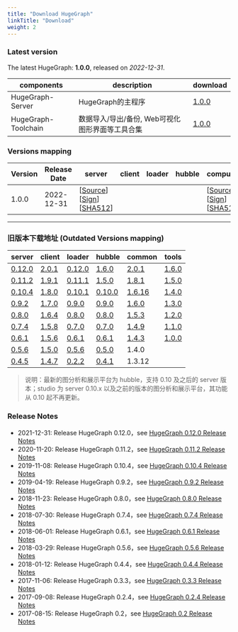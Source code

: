 ```yaml
---
title: "Download HugeGraph"
linkTitle: "Download"
weight: 2
---
```


### Latest version

The latest HugeGraph: **1.0.0**, released on _2022-12-31_.

| components       | description   | download                                                                                                         |
|------------------|---------------|------------------------------------------------------------------------------------------------------------------|
| HugeGraph-Server | HugeGraph的主程序 | [1.0.0](https://dist.apache.org/repos/dist/dev/incubator/hugegraph/1.0.0/apache-hugegraph-incubating-1.0.0.tar.gz)               |
| HugeGraph-Toolchain  | 数据导入/导出/备份, Web可视化图形界面等工具合集    | [1.0.0](https://dist.apache.org/repos/dist/dev/incubator/hugegraph/1.0.0/apache-hugegraph-toolchain-incubating-1.0.0.tar.gz)      |

###  Versions mapping
|Version   |  Release Date | server  | client  | loader  |hubble   | computer  |common  |   	tools | Release Notes  |
| ------------ | ------------ | ------------ | ------------ | ------------ | ------------ | ------------ | ------------ | ------------ | ------------ |
| 1.0.0  | 2022-12-31  | [[Source](https://dist.apache.org/repos/dist/dev/incubator/hugegraph/1.0.0/apache-hugegraph-incubating-1.0.0.tar.gz)] [[Sign](https://dist.apache.org/repos/dist/dev/incubator/hugegraph/1.0.0/apache-hugegraph-incubating-1.0.0.tar.gz.asc)] [[SHA512](https://dist.apache.org/repos/dist/dev/incubator/hugegraph/1.0.0/apache-hugegraph-incubating-1.0.0.tar.gz.sha512)]  |   |   |   |  [[Source](https://dist.apache.org/repos/dist/dev/incubator/hugegraph/1.0.0/apache-hugegraph-computer-incubating-1.0.0.tar.gz)] [[Sign](https://dist.apache.org/repos/dist/dev/incubator/hugegraph/1.0.0/apache-hugegraph-computer-incubating-1.0.0.tar.gz.asc)] [[SHA512](https://dist.apache.org/repos/dist/dev/incubator/hugegraph/1.0.0/apache-hugegraph-computer-incubating-1.0.0.tar.gz.sha512)]   |  [[Source](https://dist.apache.org/repos/dist/dev/incubator/hugegraph/1.0.0/apache-hugegraph-commons-incubating-1.0.0-src.tar.gz)] [[Sign](https://dist.apache.org/repos/dist/dev/incubator/hugegraph/1.0.0/apache-hugegraph-commons-incubating-1.0.0-src.tar.gz.asc)] [[SHA512](https://dist.apache.org/repos/dist/dev/incubator/hugegraph/1.0.0/apache-hugegraph-commons-incubating-1.0.0-src.tar.gz.sha512)]   |   [[Source](https://dist.apache.org/repos/dist/dev/incubator/hugegraph/1.0.0/apache-hugegraph-toolchain-incubating-1.0.0.tar.gz)] [[Sign](https://dist.apache.org/repos/dist/dev/incubator/hugegraph/1.0.0/apache-hugegraph-toolchain-incubating-1.0.0.tar.gz.asc)] [[SHA512](https://dist.apache.org/repos/dist/dev/incubator/hugegraph/1.0.0/apache-hugegraph-toolchain-incubating-1.0.0.tar.gz.sha512)]  |[Release-Notes](/docs/changelog/hugegraph-1.0.0-release-notes/)|
---
### 旧版本下载地址 (Outdated Versions mapping)

| server                                                                                             | client                                                                                 | loader                                                                                                           | hubble                                                                                                             | common                                                                                   | tools                                                                                                       |
|----------------------------------------------------------------------------------------------------|----------------------------------------------------------------------------------------|------------------------------------------------------------------------------------------------------------------|--------------------------------------------------------------------------------------------------------------------|------------------------------------------------------------------------------------------|-------------------------------------------------------------------------------------------------------------|
| [0.12.0](https://github.com/hugegraph/hugegraph/releases/download/v0.12.0/hugegraph-0.12.0.tar.gz) | [2.0.1](https://mvnrepository.com/artifact/com.baidu.hugegraph/hugegraph-client/2.0.1) | [0.12.0](https://github.com/hugegraph/hugegraph-loader/releases/download/v0.12.0/hugegraph-loader-0.12.0.tar.gz) | [1.6.0](https://github.com/hugegraph/hugegraph-hubble/releases/download/v1.6.0/hugegraph-hubble-1.6.0.tar.gz)      | [2.0.1](https://mvnrepository.com/artifact/com.baidu.hugegraph/hugegraph-common/2.0.1)   | [1.6.0](https://github.com/hugegraph/hugegraph-tools/releases/download/v1.6.0/hugegraph-tools-1.6.0.tar.gz) |
| [0.11.2](https://github.com/hugegraph/hugegraph/releases/download/v0.11.2/hugegraph-0.11.2.tar.gz) | [1.9.1](https://mvnrepository.com/artifact/com.baidu.hugegraph/hugegraph-client/1.9.1) | [0.11.1](https://github.com/hugegraph/hugegraph-loader/releases/download/v0.11.1/hugegraph-loader-0.11.1.tar.gz) | [1.5.0](https://github.com/hugegraph/hugegraph-hubble/releases/download/v1.5.0/hugegraph-hubble-1.5.0.tar.gz)      | [1.8.1](https://mvnrepository.com/artifact/com.baidu.hugegraph/hugegraph-common/1.8.1)   | [1.5.0](https://github.com/hugegraph/hugegraph-tools/releases/download/v1.5.0/hugegraph-tools-1.5.0.tar.gz) |
| [0.10.4](https://github.com/hugegraph/hugegraph/releases/download/v0.10.4/hugegraph-0.10.4.tar.gz) | [1.8.0](https://mvnrepository.com/artifact/com.baidu.hugegraph/hugegraph-client/1.8.0) | [0.10.1](https://github.com/hugegraph/hugegraph-loader/releases/download/v0.10.1/hugegraph-loader-0.10.1.tar.gz) | [0.10.0](https://github.com/hugegraph/hugegraph-studio/releases/download/v0.10.0/hugegraph-studio-0.10.0.tar.gz)   | [1.6.16](https://mvnrepository.com/artifact/com.baidu.hugegraph/hugegraph-common/1.6.16) | [1.4.0](https://github.com/hugegraph/hugegraph-tools/releases/download/v1.4.0/hugegraph-tools-1.4.0.tar.gz) |
| [0.9.2](https://github.com/hugegraph/hugegraph/releases/download/v0.9.2/hugegraph-0.9.2.tar.gz)    | [1.7.0](https://mvnrepository.com/artifact/com.baidu.hugegraph/hugegraph-client/1.7.0) | [0.9.0](https://github.com/hugegraph/hugegraph-loader/releases/download/v0.9.0/hugegraph-loader-0.9.0.tar.gz)    | [0.9.0](https://github.com/hugegraph/hugegraph-studio/releases/download/v0.9.0/hugegraph-studio-0.9.0.tar.gz)      | [1.6.0](https://mvnrepository.com/artifact/com.baidu.hugegraph/hugegraph-common/1.6.0)   | [1.3.0](https://github.com/hugegraph/hugegraph-tools/releases/download/v1.3.0/hugegraph-tools-1.3.0.tar.gz) |
| [0.8.0](https://github.com/hugegraph/hugegraph/releases/download/v0.8.0/hugegraph-0.8.0.tar.gz)    | [1.6.4](https://mvnrepository.com/artifact/com.baidu.hugegraph/hugegraph-client/1.6.4) | [0.8.0](https://github.com/hugegraph/hugegraph-loader/releases/download/v0.8.0/hugegraph-loader-0.8.0.tar.gz)    | [0.8.0](https://github.com/hugegraph/hugegraph-studio/releases/download/v0.8.0/hugegraph-studio-0.8.0.tar.gz)      | [1.5.3](https://mvnrepository.com/artifact/com.baidu.hugegraph/hugegraph-common/1.5.3)   | [1.2.0](https://github.com/hugegraph/hugegraph-tools/releases/download/v1.2.0/hugegraph-tools-1.2.0.tar.gz) |
| [0.7.4](https://github.com/hugegraph/hugegraph/releases/download/v0.7.4/hugegraph-0.7.4.tar.gz)    | [1.5.8](https://mvnrepository.com/artifact/com.baidu.hugegraph/hugegraph-client/1.5.8) | [0.7.0](https://github.com/hugegraph/hugegraph-loader/releases/download/v0.7.0/hugegraph-loader-0.7.0.tar.gz)    | [0.7.0](https://github.com/hugegraph/hugegraph-studio/releases/download/v0.7.0/hugegraph-studio-0.7.0.tar.gz)      | [1.4.9](https://mvnrepository.com/artifact/com.baidu.hugegraph/hugegraph-common/1.4.9)   | [1.1.0](https://github.com/hugegraph/hugegraph-tools/releases/download/v1.1.0/hugegraph-tools-1.1.0.tar.gz) |
| [0.6.1](https://github.com/hugegraph/hugegraph/releases/download/v0.6.1/hugegraph-0.6.1.tar.gz)    | [1.5.6](https://mvnrepository.com/artifact/com.baidu.hugegraph/hugegraph-client/1.5.6) | [0.6.1](https://github.com/hugegraph/hugegraph-loader/releases/download/v0.6.1/hugegraph-loader-0.6.1.tar.gz)    | [0.6.1](https://github.com/hugegraph/hugegraph-studio/releases/download/v0.6.1/hugegraph-studio-0.6.1.tar.gz)      | [1.4.3](https://mvnrepository.com/artifact/com.baidu.hugegraph/hugegraph-common/1.4.3)   | [1.0.0](https://github.com/hugegraph/hugegraph-tools/releases/download/v1.0.0/hugegraph-tools-1.0.0.tar.gz) |
| [0.5.6](https://hugegraph.github.io/hugegraph-downloads/hugegraph-release-0.5.6-SNAPSHOT.tar.gz)   | [1.5.0](https://mvnrepository.com/artifact/com.baidu.hugegraph/hugegraph-client/1.5.0) | [0.5.6](https://hugegraph.github.io/hugegraph-downloads/hugegraph-loader/hugegraph-loader-0.5.6-bin.tar.gz)      | [0.5.0](https://hugegraph.github.io/hugegraph-downloads/hugegraph-studio/hugestudio-release-0.5.0-SNAPSHOT.tar.gz) | 1.4.0                                                                                    |                                                                                                             |
| [0.4.5](https://hugegraph.github.io/hugegraph-downloads/hugegraph-release-0.4.5-SNAPSHOT.tar.gz)   | [1.4.7](https://mvnrepository.com/artifact/com.baidu.hugegraph/hugegraph-client/1.4.7) | [0.2.2](https://hugegraph.github.io/hugegraph-downloads/hugegraph-loader/hugegraph-loader-0.2.2-bin.tar.gz)      | [0.4.1](https://hugegraph.github.io/hugegraph-downloads/hugegraph-studio/hugestudio-release-0.4.1-SNAPSHOT.tar.gz) | 1.3.12                                                                                   |                                                                                                             |

> 说明：最新的图分析和展示平台为 hubble，支持 0.10 及之后的 server 版本；studio 为 server 0.10.x 以及之前的版本的图分析和展示平台，其功能从 0.10 起不再更新。
### Release Notes

- 2021-12-31: Release HugeGraph 0.12.0，see [HugeGraph 0.12.0 Release Notes](/docs/changelog/hugegraph-0.12.0-release-notes)
- 2020-11-20: Release HugeGraph 0.11.2，see [HugeGraph 0.11.2 Release Notes](/docs/changelog/hugegraph-0.11.2-release-notes)
- 2019-11-08: Release HugeGraph 0.10.4，see [HugeGraph 0.10.4 Release Notes](/docs/changelog/hugegraph-0.10.4-release-notes)
- 2019-04-19: Release HugeGraph 0.9.2，see [HugeGraph 0.9.2 Release Notes](/docs/changelog/hugegraph-0.9.2-release-notes)
- 2018-11-23: Release HugeGraph 0.8.0，see [HugeGraph 0.8.0 Release Notes](/docs/changelog/hugegraph-0.8.0-release-notes)
- 2018-07-30: Release HugeGraph 0.7.4，see [HugeGraph 0.7.4 Release Notes](/docs/changelog/hugegraph-0.7.4-release-notes)
- 2018-06-01: Release HugeGraph 0.6.1，see [HugeGraph 0.6.1 Release Notes](/docs/changelog/hugegraph-0.6.1-release-notes)
- 2018-03-29: Release HugeGraph 0.5.6，see [HugeGraph 0.5.6 Release Notes](/docs/changelog/hugegraph-0.5.6-release-notes)
- 2018-01-12: Release HugeGraph 0.4.4，see [HugeGraph 0.4.4 Release Notes](/docs/changelog/hugegraph-0.4.4-release-notes)
- 2017-11-06: Release HugeGraph 0.3.3，see [HugeGraph 0.3.3 Release Notes](/docs/changelog/hugegraph-0.3.3-release-notes)
- 2017-09-08: Release HugeGraph 0.2.4，see [HugeGraph 0.2.4 Release Notes](/docs/changelog/hugegraph-0.2.4-release-notes)
- 2017-08-15: Release HugeGraph 0.2，see [HugeGraph 0.2 Release Notes](/docs/changelog/hugegraph-0.2-release-notes)
